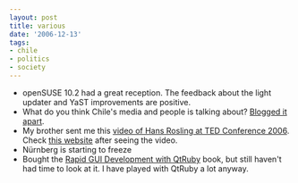 ```yaml
---
layout: post
title: various
date: '2006-12-13'
tags:
- chile
- politics
- society
---
```


* openSUSE 10.2 had a great reception. The feedback about the light updater and YaST improvements are positive.  
* What do you think Chile's media and people is talking about? [Blogged it apart][1].  
* My brother sent me this [video of Hans Rosling at TED Conference 2006][2]. Check [this website][3] after seeing the video.  
* Nürnberg is starting to freeze  
* Bought the [Rapid GUI Development with QtRuby][4] book, but still haven't had time to look at it. I have played with QtRuby a lot anyway.

[1]: http://duncan.mac-vicar.com/blog/archives/159  
 [2]: http://video.google.com/videoplay?docid=2670820702819322251&q=ted+talk  
 [3]: http://www.gapminder.org/  
 [4]: http://www.pragmaticprogrammer.com/titles/ctrubyqt/

